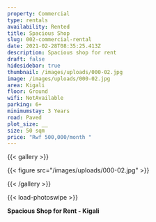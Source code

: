 ```yaml
---
property: Commercial
type: rentals
availability: Rented
title: Spacious Shop
slug: 002-commercial-rental
date: 2021-02-28T08:35:25.413Z
description: Spacious shop for rent
draft: false
hidesidebar: true
thumbnail: /images/uploads/000-02.jpg
image: /images/uploads/000-02.jpg
area: Kigali
floor: Ground
wifi: NotAvailable
parking: 6+
minimumstay: 3 Years
road: Paved
plot_size: __
size: 50 sqm
price: "Rwf 500,000/month "
---
```

{{< gallery >}}

{{< figure src="/images/uploads/000-02.jpg" >}}

{{< /gallery >}}

{{< load-photoswipe >}}

**Spacious Shop for Rent - Kigali**